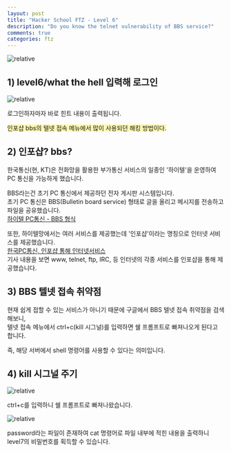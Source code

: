 ```yaml
---
layout: post
title: "Hacker School FTZ - Level 6"
description: "Do you know the telnet vulnerability of BBS service?"
comments: true
categories: ftz
---
```


<img data-action="zoom" src='{{ "assets/ftz/level6/1.jpg" | relative_url }}' alt='relative'>  

## 1) level6/what the hell 입력해 로그인  

<img data-action="zoom" src='{{ "assets/ftz/level6/2.png" | relative_url }}' alt='relative'>  

로그인하자마자 바로 힌트 내용이 출력됩니다.  

<span style="background-color: #fff8b2">인포샵 bbs의 텔넷 접속 메뉴에서 많이 사용되던 해킹 방법이다.</span>  

## 2) 인포샵? bbs?  

한국통신(현, KT)은 전화망을 활용한 부가통신 서비스의 일종인 '하이텔'을 운영하여 PC 통신을 가능하게 했습니다.  

BBS라는건 초기 PC 통신에서 제공하던 전자 게시판 시스템입니다.  
초기 PC 통신은 BBS(Bulletin board service) 형태로 글을 올리고 메시지를 전송하고 파일을 공유했습니다.    
<a href="http://bit.ly/U2c8NY">하이텔 PC통신 - BBS 형식 </a>  

또한, 하이텔망에서는 여러 서비스를 제공했는데 '인포샵'이라는 명칭으로 인터넷 서비스를 제공했습니다.  
<a href="https://m.etnews.com/199609120030">한국PC통신, 인포샵 통해 인터넷서비스</a>  
기사 내용을 보면 www, telnet, ftp, IRC, 등 인터넷의 각종 서비스를 인포샵을 통해 제공했습니다.

## 3) BBS 텔넷 접속 취약점  

현재 쉽게 접할 수 있는 서비스가 아니기 때문에 구글에서 BBS 텔넷 접속 취약점을 검색해보니,  
텔넷 접속 메뉴에서 ctrl+c(kill 시그널)를 입력하면 쉘 프롬프트로 빠져나오게 된다고 합니다.  

즉, 해당 서버에서 shell 명령어를 사용할 수 있다는 의미입니다.  

## 4) kill 시그널 주기
  
<img data-action="zoom" src='{{ "assets/ftz/level6/3.png" | relative_url }}' alt='relative'>  

ctrl+c를 입력하니 쉘 프롬프트로 빠져나왔습니다.  

<img data-action="zoom" src='{{ "assets/ftz/level6/4.png" | relative_url }}' alt='relative'>  

password라는 파일이 존재하여 cat 명령어로 파일 내부에 적힌 내용을 출력하니 level7의 비밀번호를 획득할 수 있습니다.  